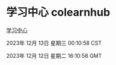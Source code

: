 # 学习中心 colearnhub
[学习中心](http://219.139.196.182:56308/colearnhub/)

2023年 12月 13日 星期三 00:10:58 CST

2023年 12月 12日 星期二 16:10:58 GMT
